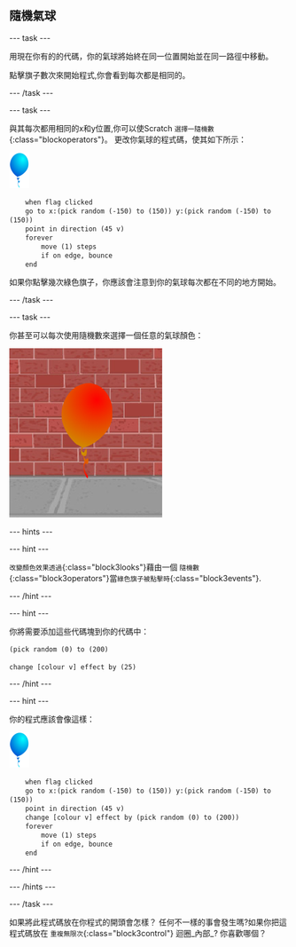 ## 隨機氣球

--- task ---

用現在你有的的代碼，你的氣球將始終在同一位置開始並在同一路徑中移動。

點擊旗子數次來開始程式,你會看到每次都是相同的。

--- /task ---

--- task ---

與其每次都用相同的x和y位置,你可以使Scratch `選擇一隨機數`{:class="blockoperators"}。 更改你氣球的程式碼，使其如下所示：

![氣球角色](images/balloon-sprite.png)

```blocks3
    when flag clicked
    go to x:(pick random (-150) to (150)) y:(pick random (-150) to (150))
    point in direction (45 v)
    forever
        move (1) steps
        if on edge, bounce
    end
```

如果你點擊幾次綠色旗子，你應該會注意到你的氣球每次都在不同的地方開始。

--- /task ---

--- task ---

你甚至可以每次使用隨機數來選擇一個任意的氣球顏色：

![紅氣球角色](images/balloons-colour.png)

--- hints ---


--- hint ---

`改變顏色效果透過`{:class="block3looks"}藉由一個 `隨機數`{:class="block3operators"}當`綠色旗子被點擊時`{:class="block3events"}.

--- /hint ---

--- hint ---

你將需要添加這些代碼塊到你的代碼中：

```blocks3
(pick random (0) to (200)

change [colour v] effect by (25)
```

--- /hint ---

--- hint ---

你的程式應該會像這樣：

![氣球角色](images/balloon-sprite.png)

```blocks3
    when flag clicked
    go to x:(pick random (-150) to (150)) y:(pick random (-150) to (150))
    point in direction (45 v)
    change [colour v] effect by (pick random (0) to (200))
    forever
        move (1) steps
        if on edge, bounce
    end
```

--- /hint ---


--- /hints ---

--- /task ---

如果將此程式碼放在你程式的開頭會怎樣？ 任何不一樣的事會發生嗎?如果你把這程式碼放在 `重複無限次`{:class="block3control"} 迴圈_內部_? 你喜歡哪個？


